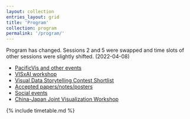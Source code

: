 ```yaml
---
layout: collection
entries_layout: grid
title: 'Program'
collection: program
permalink: '/program/'
---
```


<span class="attention">Program has changed.</span>  Sessions 2 and 5 were swapped and time slots of other sessions were slightly shifted.  (2022-04-08)

- [PacificVis and other events]({{site.baseurl}}/program/sessions/)
- [VISxAI workshop]({{site.baseurl}}/program/visxai/)
- [Visual Data Storytelling Contest Shortlist]({{site.baseurl}}/program/contest/)
- [Accepted papers/notes/posters]({{site.baseurl}}/program/accepted/)
- [Social events]({{site.baseurl}}/program/social/)
- [China-Japan Joint Visualization Workshop]({{site.baseurl}}/program/cjvis/)

{% include timetable.md %}
